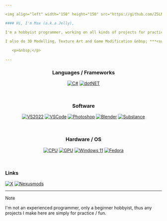 ```yaml
---

<img align="left" width="150" height="150" src="https://github.com/ZSLN-dev/ZSLN-dev/assets/157525219/bff72a3d-5cbe-4423-8871-91f465838dd1">

#### Hi, I'm Max (a.k.a Jelly),

I'm a hobbyist programmer, working on all kinds of projects for practice and fun using ***C# and .NET*** primarily.
   
I also do 3D Modelling, Texture Art and Game Modification &nbsp; ***<sup><sub>( See below for Things I use / Links )</sub></sup>***

   <p>&nbsp;</p>
   
---
```


<div align="center">

### Languages / Frameworks

  <a href="">![C#](https://img.shields.io/badge/C%23-239120?style=for-the-badge&logo=csharp&logoColor=white)</a>
  <a href="">![dotNET](https://img.shields.io/badge/.NET-5C2D91?style=for-the-badge&logo=.net&logoColor=white)</a>

</div>

   <p>&nbsp;</p>

<div align="center">

### Software

  <a href="">![VS2022](https://img.shields.io/badge/Visual_Studio-5C2D91?style=for-the-badge&logo=visual%20studio&logoColor=white)</a>
  <a href="">![VSCode](https://img.shields.io/badge/VSCode-0078D4?style=for-the-badge&logo=visual%20studio%20code&logoColor=white)</a>
  <a href="">![Photoshop](https://img.shields.io/badge/Photoshop-31A8FF?style=for-the-badge&logo=Adobe%20Photoshop&logoColor=black)</a>
  <a href="">![Blender](https://img.shields.io/badge/blender-%23F5792A.svg?style=for-the-badge&logo=blender&logoColor=white)</a>
  <a href="">![Substance](https://img.shields.io/badge/-Substance_Painter-green?style=for-the-badge&logo=)</a>

</div>

   <p>&nbsp;</p>

<div align="center">

### Hardware / OS

  <a href="">![CPU](https://img.shields.io/badge/i7_9700k-0071C5?style=for-the-badge&logo=intel&logoColor=white)</a>
  <a href="">![GPU](https://img.shields.io/badge/RTX3060ti-76B900?style=for-the-badge&logo=nvidia&logoColor=white)</a>
  <a href="">![Windows 11](https://img.shields.io/badge/Windows-0078D6?style=for-the-badge&logo=windows&logoColor=white)</a>
  <a href="">![Fedora](https://img.shields.io/badge/Fedora-294172?style=for-the-badge&logo=fedora&logoColor=white)</a>

</div>

   <p>&nbsp;</p>

### Links
[![X](https://img.shields.io/badge/Twitter-1DA1F2?style=for-the-badge&logo=twitter&logoColor=white)](https://twitter.com/devZAS)
[![Nexusmods](https://img.shields.io/badge/-nexusmods-orange?style=for-the-badge&logo=)](https://www.nexusmods.com/users/127940103)

---
> [!NOTE]  
> I'm not an experienced programmer, only a beginner hobbyist, thus any projects I make here are simply for practice / fun.

